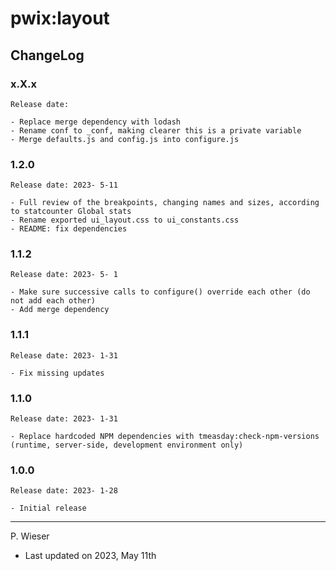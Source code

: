 # pwix:layout

## ChangeLog

### x.X.x

    Release date: 

    - Replace merge dependency with lodash
    - Rename conf to _conf, making clearer this is a private variable
    - Merge defaults.js and config.js into configure.js

### 1.2.0

    Release date: 2023- 5-11

    - Full review of the breakpoints, changing names and sizes, according to statcounter Global stats
    - Rename exported ui_layout.css to ui_constants.css
    - README: fix dependencies

### 1.1.2

    Release date: 2023- 5- 1

    - Make sure successive calls to configure() override each other (do not add each other)
    - Add merge dependency

### 1.1.1

    Release date: 2023- 1-31

    - Fix missing updates

### 1.1.0

    Release date: 2023- 1-31

    - Replace hardcoded NPM dependencies with tmeasday:check-npm-versions (runtime, server-side, development environment only)

### 1.0.0

    Release date: 2023- 1-28

    - Initial release

---
P. Wieser
- Last updated on 2023, May 11th
